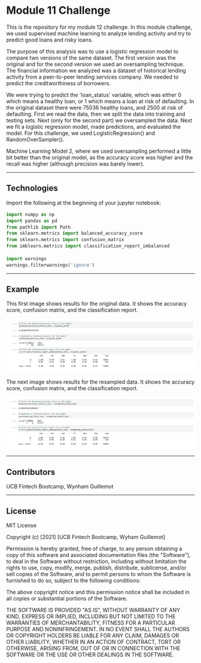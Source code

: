 # Module 11 Challenge

This is the repository for my module 12 challenge. In this module challenge, we used supervised machine learning to analyze lending activity and try to predict good loans and risky loans.

The purpose of this analysis was to use a logistic regression model to compare two versions of the same dataset. The first version was the original and for the second version we used an oversampling technique. The financial information we analyzed was a dataset of historical lending activity from a peer-to-peer lending services company. We needed to predict the creditworthiness of borrowers.

We were trying to predict the 'loan_status' variable, which was either 0 which means a healthy loan, or 1 which means a loan at risk of defaulting. In the original dataset there were 75036 healthy loans, and 2500 at risk of defaulting. First we read the data, then we split the data into training and testing sets. Next (only for the second part) we oversampled the data. Next we fit a logistic regression model, made predictions, and evaluated the model. For this challenge, we used LogisticRegression() and RandomOverSampler().

Machine Learning Model 2, where we used oversampling performed a little bit better than the original model, as the accuracy score was higher and the recall was higher (although precision was barely lower).

---

## Technologies

Import the following at the beginning of your jupyter notebook:

```python
import numpy as np
import pandas as pd
from pathlib import Path
from sklearn.metrics import balanced_accuracy_score
from sklearn.metrics import confusion_matrix
from imblearn.metrics import classification_report_imbalanced

import warnings
warnings.filterwarnings('ignore')
```

---

## Example

This first image shows results for the original data. It shows the accuracy score, confusion matrix, and the classification report.

![original](./readme_images/original.png)

The next image shows results for the resampled data. It shows the accuracy score, confusion matrix, and the classification report.

![resampled](./readme_images/resampled.png)


---

## Contributors

UCB Fintech Bootcamp, Wynham Guillemot 

---

## License

MIT License

Copyright (c) [2021] [UCB Fintech Bootcamp, Wyham Guillemot]

Permission is hereby granted, free of charge, to any person obtaining a copy
of this software and associated documentation files (the "Software"), to deal
in the Software without restriction, including without limitation the rights
to use, copy, modify, merge, publish, distribute, sublicense, and/or sell
copies of the Software, and to permit persons to whom the Software is
furnished to do so, subject to the following conditions:

The above copyright notice and this permission notice shall be included in all
copies or substantial portions of the Software.

THE SOFTWARE IS PROVIDED "AS IS", WITHOUT WARRANTY OF ANY KIND, EXPRESS OR
IMPLIED, INCLUDING BUT NOT LIMITED TO THE WARRANTIES OF MERCHANTABILITY,
FITNESS FOR A PARTICULAR PURPOSE AND NONINFRINGEMENT. IN NO EVENT SHALL THE
AUTHORS OR COPYRIGHT HOLDERS BE LIABLE FOR ANY CLAIM, DAMAGES OR OTHER
LIABILITY, WHETHER IN AN ACTION OF CONTRACT, TORT OR OTHERWISE, ARISING FROM,
OUT OF OR IN CONNECTION WITH THE SOFTWARE OR THE USE OR OTHER DEALINGS IN THE
SOFTWARE.
